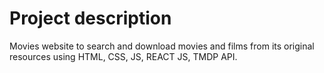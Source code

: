 # Project description
Movies website to search and download movies and films from its original resources using HTML, CSS, JS, REACT JS, TMDP API.
